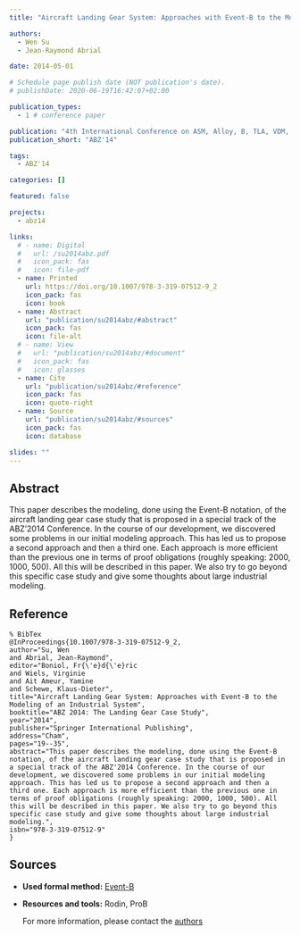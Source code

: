 ```yaml
---
title: "Aircraft Landing Gear System: Approaches with Event-B to the Modeling of an Industrial System"

authors:
  - Wen Su
  - Jean-Raymond Abrial

date: 2014-05-01

# Schedule page publish date (NOT publication's date).
# publishDate: 2020-06-19T16:42:07+02:00

publication_types:
  - 1 # conference paper

publication: "4th International Conference on ASM, Alloy, B, TLA, VDM, and Z (ABZ'14)"
publication_short: "ABZ'14"

tags:
  - ABZ'14

categories: []

featured: false

projects:
  - abz14

links:
  # - name: Digital
  #   url: /su2014abz.pdf
  #   icon_pack: fas
  #   icon: file-pdf
  - name: Printed
    url: https://doi.org/10.1007/978-3-319-07512-9_2
    icon_pack: fas
    icon: book
  - name: Abstract
    url: "publication/su2014abz/#abstract"
    icon_pack: fas
    icon: file-alt
  # - name: View
  #   url: "publication/su2014abz/#document"
  #   icon_pack: fas
  #   icon: glasses
  - name: Cite
    url: "publication/su2014abz/#reference"
    icon_pack: fas
    icon: quote-right
  - name: Source
    url: "publication/su2014abz/#sources"
    icon_pack: fas
    icon: database

slides: ""
---
```


## Abstract

This paper describes the modeling, done using the Event-B notation, of the aircraft landing gear case study that is proposed in a special track of the ABZ’2014 Conference. In the course of our development, we discovered some problems in our initial modeling approach. This has led us to propose a second approach and then a third one. Each approach is more efficient than the previous one in terms of proof obligations (roughly speaking: 2000, 1000, 500). All this will be described in this paper. We also try to go beyond this specific case study and give some thoughts about large industrial modeling.

<!-- ## Document

{{< embed-pdf url="/su2014abz.pdf" >}}
-->

## Reference

```
% BibTex
@InProceedings{10.1007/978-3-319-07512-9_2,
author="Su, Wen
and Abrial, Jean-Raymond",
editor="Boniol, Fr{\'e}d{\'e}ric
and Wiels, Virginie
and Ait Ameur, Yamine
and Schewe, Klaus-Dieter",
title="Aircraft Landing Gear System: Approaches with Event-B to the Modeling of an Industrial System",
booktitle="ABZ 2014: The Landing Gear Case Study",
year="2014",
publisher="Springer International Publishing",
address="Cham",
pages="19--35",
abstract="This paper describes the modeling, done using the Event-B notation, of the aircraft landing gear case study that is proposed in a special track of the ABZ'2014 Conference. In the course of our development, we discovered some problems in our initial modeling approach. This has led us to propose a second approach and then a third one. Each approach is more efficient than the previous one in terms of proof obligations (roughly speaking: 2000, 1000, 500). All this will be described in this paper. We also try to go beyond this specific case study and give some thoughts about large industrial modeling.",
isbn="978-3-319-07512-9"
}
```

## Sources

- **Used formal method:**
  [Event-B](/method/event-b)
- **Resources and tools:**
  Rodin, ProB

  For more information, please contact the <a href ="mailto:wsu@shu.edu.cn;jrabrial@neuf.fr">authors</a>
